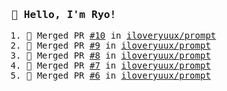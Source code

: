 <samp>

### 👋 Hello, I'm Ryo!
<!--START_SECTION:activity-->
1. 🎉 Merged PR [#10](https://github.com/iloveryuux/prompt/pull/10) in [iloveryuux/prompt](https://github.com/iloveryuux/prompt)
2. 🎉 Merged PR [#9](https://github.com/iloveryuux/prompt/pull/9) in [iloveryuux/prompt](https://github.com/iloveryuux/prompt)
3. 🎉 Merged PR [#8](https://github.com/iloveryuux/prompt/pull/8) in [iloveryuux/prompt](https://github.com/iloveryuux/prompt)
4. 🎉 Merged PR [#7](https://github.com/iloveryuux/prompt/pull/7) in [iloveryuux/prompt](https://github.com/iloveryuux/prompt)
5. 🎉 Merged PR [#6](https://github.com/iloveryuux/prompt/pull/6) in [iloveryuux/prompt](https://github.com/iloveryuux/prompt)
<!--END_SECTION:activity-->